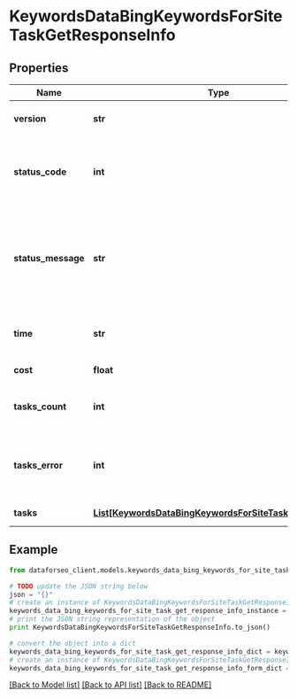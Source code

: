 # KeywordsDataBingKeywordsForSiteTaskGetResponseInfo


## Properties

Name | Type | Description | Notes
------------ | ------------- | ------------- | -------------
**version** | **str** | the current version of the API | [optional] 
**status_code** | **int** | general status code you can find the full list of the response codes here | [optional] 
**status_message** | **str** | general informational message you can find the full list of general informational messages here | [optional] 
**time** | **str** | total execution time, seconds | [optional] 
**cost** | **float** | total tasks cost, USD | [optional] 
**tasks_count** | **int** | the number of tasks in the tasks array | [optional] 
**tasks_error** | **int** | the number of tasks in the tasks array returned with an error | [optional] 
**tasks** | [**List[KeywordsDataBingKeywordsForSiteTaskGetTaskInfo]**](KeywordsDataBingKeywordsForSiteTaskGetTaskInfo.md) | array of tasks | [optional] 

## Example

```python
from dataforseo_client.models.keywords_data_bing_keywords_for_site_task_get_response_info import KeywordsDataBingKeywordsForSiteTaskGetResponseInfo

# TODO update the JSON string below
json = "{}"
# create an instance of KeywordsDataBingKeywordsForSiteTaskGetResponseInfo from a JSON string
keywords_data_bing_keywords_for_site_task_get_response_info_instance = KeywordsDataBingKeywordsForSiteTaskGetResponseInfo.from_json(json)
# print the JSON string representation of the object
print KeywordsDataBingKeywordsForSiteTaskGetResponseInfo.to_json()

# convert the object into a dict
keywords_data_bing_keywords_for_site_task_get_response_info_dict = keywords_data_bing_keywords_for_site_task_get_response_info_instance.to_dict()
# create an instance of KeywordsDataBingKeywordsForSiteTaskGetResponseInfo from a dict
keywords_data_bing_keywords_for_site_task_get_response_info_form_dict = keywords_data_bing_keywords_for_site_task_get_response_info.from_dict(keywords_data_bing_keywords_for_site_task_get_response_info_dict)
```
[[Back to Model list]](../README.md#documentation-for-models) [[Back to API list]](../README.md#documentation-for-api-endpoints) [[Back to README]](../README.md)



